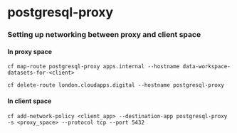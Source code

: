 # postgresql-proxy

### Setting up networking between proxy and client space  


#### In proxy space  

`cf map-route postgresql-proxy apps.internal --hostname data-workspace-datasets-for-<client>`

`cf delete-route london.cloudapps.digital --hostname postgresql-proxy`

#### In client space

`cf add-network-policy <client_app> --destination-app postgresql-proxy -s <proxy_space> --protocol tcp --port 5432`